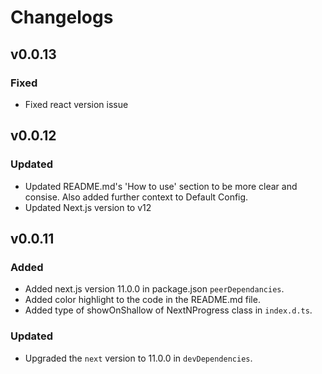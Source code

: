 # Changelogs

## v0.0.13

### Fixed

- Fixed react version issue

## v0.0.12

### Updated

- Updated README.md's 'How to use' section to be more clear and consise. Also added further context to Default Config.
- Updated Next.js version to v12

## v0.0.11

### Added

- Added next.js version 11.0.0 in package.json `peerDependancies`.
- Added color highlight to the code in the README.md file.
- Added type of showOnShallow of NextNProgress class in `index.d.ts`.

### Updated

- Upgraded the `next` version to 11.0.0 in `devDependencies`.
